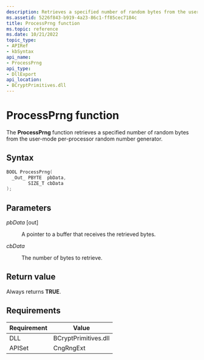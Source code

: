 ```yaml
---
description: Retrieves a specified number of random bytes from the user-mode per-processor random number generator.
ms.assetid: 5226f843-b919-4a23-86c1-ff85cec7184c
title: ProcessPrng function
ms.topic: reference
ms.date: 10/21/2022
topic_type: 
- APIRef
- kbSyntax
api_name: 
- ProcessPrng
api_type: 
- DllExport
api_location: 
- BCryptPrimitives.dll
---
```


# ProcessPrng function

The **ProcessPrng** function retrieves a specified number of random bytes from the user-mode per-processor random number generator.

## Syntax

```C++
BOOL ProcessPrng(
  _Out_ PBYTE  pbData,
        SIZE_T cbData
);
```

## Parameters

<dl> <dt>

*pbData* \[out\]
</dt> <dd>

A pointer to a buffer that receives the retrieved bytes.

</dd> <dt>

*cbData*
</dt> <dd>

The number of bytes to retrieve.

</dd> </dl>

## Return value

Always returns **TRUE**.

## Requirements

| Requirement | Value |
|--------|--------|
| DLL | BCryptPrimitives.dll |
| APISet | CngRngExt |
